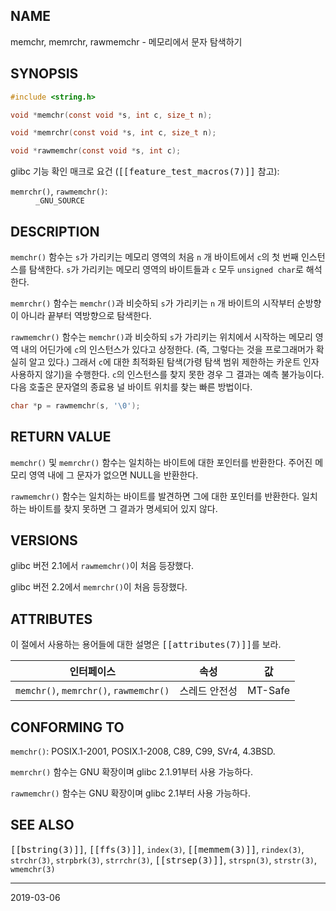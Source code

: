 ## NAME

memchr, memrchr, rawmemchr - 메모리에서 문자 탐색하기

## SYNOPSIS

```c
#include <string.h>

void *memchr(const void *s, int c, size_t n);

void *memrchr(const void *s, int c, size_t n);

void *rawmemchr(const void *s, int c);
```

glibc 기능 확인 매크로 요건 (<tt>[[feature_test_macros(7)]]</tt> 참고):

<dl>
<dt><code>memrchr()</code>, <code>rawmemchr()</code>:</dt>
<dd><code>_GNU_SOURCE</code></dd>
</dl>

## DESCRIPTION

`memchr()` 함수는 `s`가 가리키는 메모리 영역의 처음 `n` 개 바이트에서 `c`의 첫 번째 인스턴스를 탐색한다. `s`가 가리키는 메모리 영역의 바이트들과 `c` 모두 `unsigned char`로 해석한다.

`memrchr()` 함수는 `memchr()`과 비슷하되 `s`가 가리키는 `n` 개 바이트의 시작부터 순방향이 아니라 끝부터 역방향으로 탐색한다.

`rawmemchr()` 함수는 `memchr()`과 비슷하되 `s`가 가리키는 위치에서 시작하는 메모리 영역 내의 어딘가에 `c`의 인스턴스가 있다고 상정한다. (즉, 그렇다는 것을 프로그래머가 확실히 알고 있다.) 그래서 `c`에 대한 최적화된 탐색(가령 탐색 범위 제한하는 카운트 인자 사용하지 않기)을 수행한다. `c`의 인스턴스를 찾지 못한 경우 그 결과는 예측 불가능이다. 다음 호출은 문자열의 종료용 널 바이트 위치를 찾는 빠른 방법이다.

```c
char *p = rawmemchr(s, '\0');
```

## RETURN VALUE

`memchr()` 및 `memrchr()` 함수는 일치하는 바이트에 대한 포인터를 반환한다. 주어진 메모리 영역 내에 그 문자가 없으면 NULL을 반환한다.

`rawmemchr()` 함수는 일치하는 바이트를 발견하면 그에 대한 포인터를 반환한다. 일치하는 바이트를 찾지 못하면 그 결과가 명세되어 있지 않다.

## VERSIONS

glibc 버전 2.1에서 `rawmemchr()`이 처음 등장했다.

glibc 버전 2.2에서 `memrchr()`이 처음 등장했다.

## ATTRIBUTES

이 절에서 사용하는 용어들에 대한 설명은 <tt>[[attributes(7)]]</tt>를 보라.

| 인터페이스 | 속성 | 값 |
| --- | --- | --- |
| `memchr()`, `memrchr()`, `rawmemchr()` | 스레드 안전성 | MT-Safe |

## CONFORMING TO

`memchr()`: POSIX.1-2001, POSIX.1-2008, C89, C99, SVr4, 4.3BSD.

`memrchr()` 함수는 GNU 확장이며 glibc 2.1.91부터 사용 가능하다.

`rawmemchr()` 함수는 GNU 확장이며 glibc 2.1부터 사용 가능하다.

## SEE ALSO

<tt>[[bstring(3)]]</tt>, <tt>[[ffs(3)]]</tt>, `index(3)`, <tt>[[memmem(3)]]</tt>, `rindex(3)`, `strchr(3)`, `strpbrk(3)`, `strrchr(3)`, <tt>[[strsep(3)]]</tt>, `strspn(3)`, `strstr(3)`, `wmemchr(3)`

----

2019-03-06
